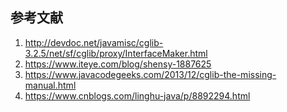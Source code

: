 ## 参考文献
1. http://devdoc.net/javamisc/cglib-3.2.5/net/sf/cglib/proxy/InterfaceMaker.html
2. https://www.iteye.com/blog/shensy-1887625
3. https://www.javacodegeeks.com/2013/12/cglib-the-missing-manual.html
4. https://www.cnblogs.com/linghu-java/p/8892294.html
